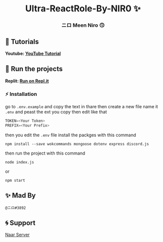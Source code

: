 <h1 align="center">Ultra-ReactRole-By-NIR0 ✨</h1>

<h3 align="center">ニロ Meen Niro 🙃</h3>

## 🎏 Tutorials

**Youtube: [YouTube Tutorial](https://youtu.be/)**

## 💨 Run the projects

**Replit: [Run on Repl.it](https://repl.it/@NIR0/ReactRole-By-NIR0#README.md)**

### ⚡ Installation

go to `.env.example` and copy the text in thare then create a new file name it `.env` and peast the ext you copy then edit like that

```js
TOKEN=<Your Token>
PREFIX=<Your Prefix>
```

then you edit the `.env` file install the packges with this command

```
npm install --save wokcommands mongoose dotenv express discord.js
```

then run the project with this command

```
node index.js
```

or

```
npm start
```

## ✨ Mad By

```@ニロ#3892```

## 🌀 Support

[Naar Server](https://discord.gg/naar)
